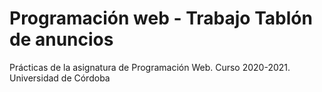 # Programación web - Trabajo Tablón de anuncios
Prácticas de la asignatura de Programación Web. Curso 2020-2021. Universidad de Córdoba
